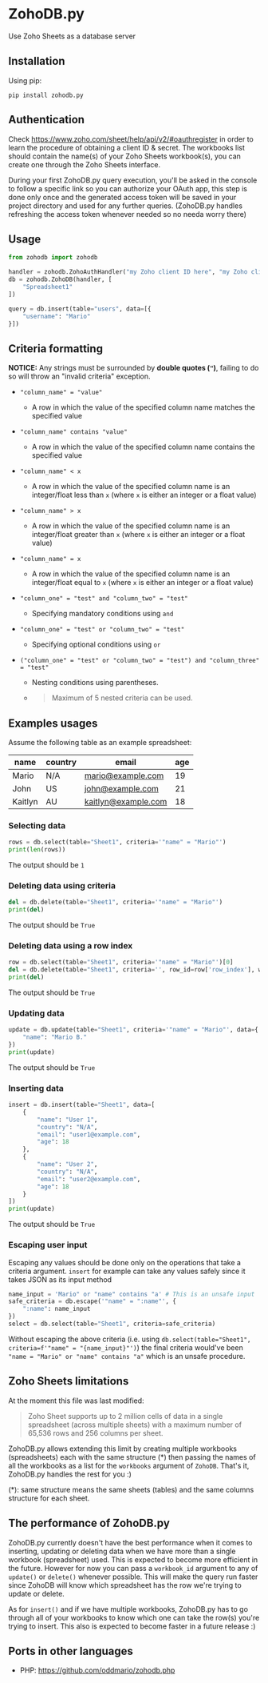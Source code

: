 # ZohoDB.py
Use Zoho Sheets as a database server

## Installation
Using pip:
```shell
pip install zohodb.py
```

## Authentication
Check https://www.zoho.com/sheet/help/api/v2/#oauthregister in order to learn the procedure of obtaining a client ID & secret. The workbooks list should contain the name(s) of your Zoho Sheets workbook(s), you can create one through the Zoho Sheets interface.

During your first ZohoDB.py query execution, you'll be asked in the console to follow a specific link so you can authorize your OAuth app, this step is done only once and the generated access token will be saved in your project directory and used for any further queries. (ZohoDB.py handles refreshing the access token whenever needed so no needa worry there)

## Usage
```py
from zohodb import zohodb

handler = zohodb.ZohoAuthHandler("my Zoho client ID here", "my Zoho client secret here")
db = zohodb.ZohoDB(handler, [
    "Spreadsheet1"
])

query = db.insert(table="users", data=[{
    "username": "Mario"
}])
```

## Criteria formatting
**NOTICE:** Any strings must be surrounded by **double quotes (`"`)**, failing to do so will throw an "invalid criteria" exception.

- `"column_name" = "value"`
  * A row in which the value of the specified column name matches the specified value

- `"column_name" contains "value"`
  * A row in which the value of the specified column name contains the specified value

- `"column_name" < x`
  * A row in which the value of the specified column name is an integer/float less than `x` (where `x` is either an integer or a float value)

- `"column_name" > x`
  * A row in which the value of the specified column name is an integer/float greater than `x` (where `x` is either an integer or a float value)

- `"column_name" = x`
  * A row in which the value of the specified column name is an integer/float equal to `x` (where `x` is either an integer or a float value)

- `"column_one" = "test" and "column_two" = "test"`
  * Specifying mandatory conditions using `and`

- `"column_one" = "test" or "column_two" = "test"`
  * Specifying optional conditions using `or`

- `("column_one" = "test" or "column_two" = "test") and "column_three" = "test"`
  * Nesting conditions using parentheses.
  * > Maximum of 5 nested criteria can be used.

## Examples usages

Assume the following table as an example spreadsheet:

| **name** | **country** | **email**           | **age** |
|----------|-------------|---------------------|---------|
| Mario    | N/A         | mario@example.com   | 19      |
| John     | US          | john@example.com    | 21      |
| Kaitlyn  | AU          | kaitlyn@example.com | 18      |

### Selecting data
```py
rows = db.select(table="Sheet1", criteria='"name" = "Mario"')
print(len(rows))
```
The output should be `1`

### Deleting data using criteria
```py
del = db.delete(table="Sheet1", criteria='"name" = "Mario"')
print(del)
```
The output should be `True`

### Deleting data using a row index
```py
row = db.select(table="Sheet1", criteria='"name" = "Mario"')[0]
del = db.delete(table="Sheet1", criteria='', row_id=row['row_index'], workbook_id=row['workbook_id'])
print(del)
```
The output should be `True`

### Updating data
```py
update = db.update(table="Sheet1", criteria='"name" = "Mario"', data={
    "name": "Mario B."
})
print(update)
```
The output should be `True`

### Inserting data
```py
insert = db.insert(table="Sheet1", data=[
    {
        "name": "User 1",
        "country": "N/A",
        "email": "user1@example.com",
        "age": 18
    },
    {
        "name": "User 2",
        "country": "N/A",
        "email": "user2@example.com",
        "age": 18
    }
])
print(update)
```
The output should be `True`

### Escaping user input
Escaping any values should be done only on the operations that take a criteria argument. `insert` for example can take any values safely since it takes JSON as its input method
```py
name_input = 'Mario" or "name" contains "a' # This is an unsafe input
safe_criteria = db.escape('"name" = ":name"', {
    ":name": name_input
})
select = db.select(table="Sheet1", criteria=safe_criteria)
```
Without escaping the above criteria (i.e. using `db.select(table="Sheet1", criteria=f'"name" = "{name_input}"')`) the final criteria would've been `"name = "Mario" or "name" contains "a"` which is an unsafe procedure.

## Zoho Sheets limitations
At the moment this file was last modified:
> Zoho Sheet supports up to 2 million cells of data in a single spreadsheet (across multiple sheets) with a maximum number of 65,536 rows and 256 columns per sheet.

ZohoDB.py allows extending this limit by creating multiple workbooks (spreadsheets) each with the same structure (*) then passing the names of all the workbooks as a list for the `workbooks` argument of `ZohoDB`. That's it, ZohoDB.py handles the rest for you :)

(*): same structure means the same sheets (tables) and the same columns structure for each sheet.

## The performance of ZohoDB.py
ZohoDB.py currently doesn't have the best performance when it comes to inserting, updating or deleting data when we have more than a single workbook (spreadsheet) used. This is expected to become more efficient in the future. However for now you can pass a `workbook_id` argument to any of `update()` or `delete()` whenever possible. This will make the query run faster since ZohoDB will know which spreadsheet has the row we're trying to update or delete.

As for `insert()` and if we have multiple workbooks, ZohoDB.py has to go through all of your workbooks to know which one can take the row(s) you're trying to insert. This also is expected to become faster in a future release :)

## Ports in other languages
- PHP: https://github.com/oddmario/zohodb.php
